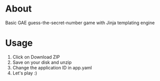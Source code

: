 # About

Basic GAE guess-the-secret-number game with Jinja templating engine

# Usage

1. Click on Download ZIP
2. Save on your disk and unzip
3. Change the application ID in app.yaml
4. Let's play :)
